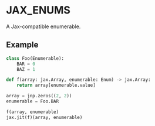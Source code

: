 # JAX_ENUMS
A Jax-compatible enumerable.


## Example
```python
class Foo(Enumerable):
    BAR = 0
    BAZ = 1

def f(array: jax.Array, enumerable: Enum) -> jax.Array:
    return array[enumerable.value]

array = jnp.zeros((2, 2))
enumerable = Foo.BAR

f(array, enumerable)
jax.jit(f)(array, enumerable)
```
